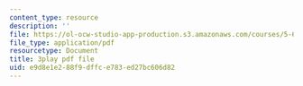 ```yaml
---
content_type: resource
description: ''
file: https://ol-ocw-studio-app-production.s3.amazonaws.com/courses/5-60-thermodynamics-kinetics-spring-2008/e9d8e1e288f9dffce783ed27bc606d82_eXUFm8lA5yE.pdf
file_type: application/pdf
resourcetype: Document
title: 3play pdf file
uid: e9d8e1e2-88f9-dffc-e783-ed27bc606d82
---
```

